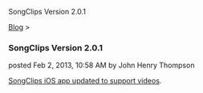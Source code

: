 SongClips Version 2.0.1 

[Blog](../z-blog-1.html)‎ > ‎

### SongClips Version 2.0.1

posted Feb 2, 2013, 10:58 AM by John Henry Thompson

[SongClips iOS app updated to support videos](https://itunes.apple.com/us/app/songclips/id335528135?mt=8).  
  


